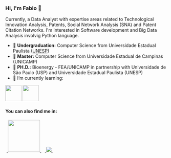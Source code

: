 ### Hi, I'm Fabio 👋
Currently, a Data Analyst with expertise areas related to Technological Innovation Analysis, Patents, Social Network Analysis (SNA) and Patent Citation Networks. I'm interested in Software development and Big Data Analysis involvig Python language.

- 🏫 **Undergraduation:** Computer Science from Universidade Estadual Paulista ([UNESP](https://www.fc.unesp.br/#!/english-version/departments/computing/))
- 🏫 **Master:** Computer Science from Universidade Estadual de Campinas (UNICAMP)
- 🏫 **PH.D.:** Bioenergy - FEA/UNICAMP in partnership with Universidade de São Paulo (USP) and Universidade Estadual Paulista (UNESP)
- 🌱 I’m currently learning:
  
<div display='inline'>
  <img width='50' height='50' src="https://cdn.jsdelivr.net/gh/devicons/devicon/icons/python/python-original-wordmark.svg" />
  <img width='50' height='50' src="https://github.com/microsoft/PowerBI-Icons/blob/main/SVG/Power-BI.svg" />
</div>          
<!-- - 🔭 I’m currently working on ...
- 🌱 I’m currently learning ...
- 👯 I’m looking to collaborate on ...
- 🤔 I’m looking for help with ...
- 💬 Ask me about ...
- 📫 How to reach me: ...
- 😄 Pronouns: ...
- ⚡ Fun fact: ...
-->

#### You can also find me in:
&nbsp;<a href="https://www.linkedin.com/in/fabiok03/">
  <img width='100' src="https://www.svgrepo.com/download/353999/linkedin.svg">
</a>&nbsp;
&nbsp;<a href="http://lattes.cnpq.br/7413071447572657">
  <img src="https://buscatextual.cnpq.br/buscatextual/images/titulo-sistema.png">
</a>&nbsp;
